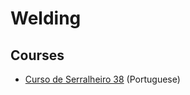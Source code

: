 # Welding

## Courses

- [Curso de Serralheiro 38](https://youtube.com/watch?v=9m1XeEhkiV8) (Portuguese)

<!--
https://etsy.com/shop/madebythemetalist/?etsrc=sdt
-->

<!--
https://www.swagoffroad.com/SWAG-V40-Portaband-Table_p_63.html

https://www.agoratec.net/download/Siegmund-AGORATEC-catalogo-2016-mesas-de-solda_web.pdf

https://weldtables.com/products/certiflat-fb4848-u-weld-kit-modular-welding-table-kit-48x48-fabblock
https://www.youtube.com/watch?v=JbeZxmW3iqk
https://www.amazon.com/gp/product/B01M97QKME/ref=as_li_tl?ie=UTF8&camp=1789&creative=9325&creativeASIN=B01M97QKME&linkCode=as2&tag=anthonyscolar-20&linkId=c72026f23ed4f6f462d49489ba2d02d0
https://www.amazon.com/gp/product/B00X2APO0G/ref=as_li_tl?ie=UTF8&camp=1789&creative=9325&creativeASIN=B00X2APO0G&linkCode=as2&tag=anthonyscolar-20&linkId=a655f3ffcfcc58dd686a3c298aba9d74
https://thefabricatorseries.com/shop/restroom-sign-dxf-file
https://www.amazon.com/s?k=blue+demon+welding&crid=1ARPRFPYG321G&sprefix=blue+daemon+%2Caps%2C290&ref=nb_sb_ss_sc_7_12
https://www.youtube.com/watch?v=U2fwGGeyfKc&feature=youtu.be
-->

<!--
Portão

Metalon chapa 18 / 1.2mm

https://www.youtube.com/watch?v=uHRJVJkVmuk
-->

<!--
Electrode / MMA (Stick)
Metal Inert Gas (MIG) / Metal Active Gas (MAG)
Tungsten Inert Gas (TIG) / Lift TIG
-->

<!--
Coco de pombo
-->

<!--
Boxer Duramax 285
ESAB LHN 242i
-->
